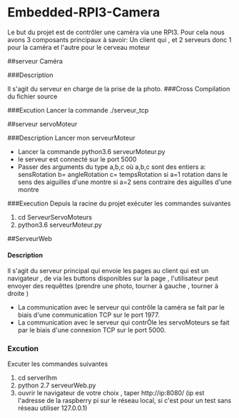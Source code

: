 # Embedded-RPI3-Camera

Le but du projet est de contrôler une caméra via une RPI3. Pour cela nous avons 3 composants principaux à savoir: Un client qui , et 2 serveurs donc 1 pour la caméra et l'autre pour le cerveau moteur  


##serveur Caméra

###Description

 Il s'agit du serveur en charge de la prise de la photo.
###Cross Compilation du fichier source

###Excution
Lancer la commande
 ./serveur_tcp

##serveur servoMoteur

###Description
Lancer mon serveurMoteur
 - Lancer la commande  python3.6 serveurMoteur.py
 - le serveur est connecté sur le port 5000
 - Passer des arguments du type a,b,c où a,b,c sont des entiers a: sensRotation b= angleRotation c= tempsRotation
 si a=1 rotation dans le sens des aiguilles d'une montre
si a=2 sens contraire des aiguilles d'une montre

###Execution
Depuis la racine du projet exécuter les commandes suivantes
1. cd ServeurServoMoteurs
2. python3.6  serveurMoteur.py

##ServeurWeb

#### Description
Il s'agit du serveur principal qui envoie les pages  au client qui est un navigateur , de via les buttons disponibles sur la page , l'utilisateur peut envoyer des requêttes (prendre une photo, tourner à gauche , tourner à droite )

 - La communication avec le serveur qui contrôle la caméra  se fait par le biais d'une communication TCP sur le port 1977.
 - La communication avec le serveur qui contrÔle les servoMoteurs se fait par le biais d'une connexion   TCP sur le port 5000.

### Excution

  Excuter les commandes suivantes
  1. cd serverIhm
  2. python 2.7 serveurWeb.py
  3. ouvrir le navigateur de votre choix , taper http://ip:8080/ (ip est l'adresse de la raspberry pi sur le réseau local, si c'est pour un test sans réseau utiliser 127.0.0.1)
